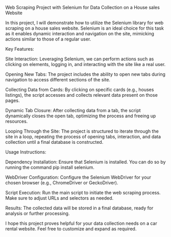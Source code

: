 Web Scraping Project with Selenium for Data Collection on a House sales Website

In this project, I will demonstrate how to utilize the Selenium library for web scraping on a house sales website. Selenium is an ideal choice for this task as it enables dynamic interaction and navigation on the site, mimicking actions similar to those of a regular user.

Key Features:

Site Interaction: Leveraging Selenium, we can perform actions such as clicking on elements, logging in, and interacting with the site like a real user.

Opening New Tabs: The project includes the ability to open new tabs during navigation to access different sections of the site.

Collecting Data from Cards: By clicking on specific cards (e.g., houses listings), the script accesses and collects relevant data present on those pages.

Dynamic Tab Closure: After collecting data from a tab, the script dynamically closes the open tab, optimizing the process and freeing up resources.

Looping Through the Site: The project is structured to iterate through the site in a loop, repeating the process of opening tabs, interaction, and data collection until a final database is constructed.

Usage Instructions:

Dependency Installation: Ensure that Selenium is installed. You can do so by running the command pip install selenium.

WebDriver Configuration: Configure the Selenium WebDriver for your chosen browser (e.g., ChromeDriver or GeckoDriver).

Script Execution: Run the main script to initiate the web scraping process. Make sure to adjust URLs and selectors as needed.

Results: The collected data will be stored in a final database, ready for analysis or further processing.

I hope this project proves helpful for your data collection needs on a car rental website. Feel free to customize and expand as required.
